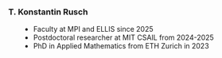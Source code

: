 ### T. Konstantin Rusch
<ul style="margin-left: 5%; padding-left: 5%;">
<li>Faculty at MPI and ELLIS since 2025</li>
  <li>Postdoctoral researcher at MIT CSAIL from 2024-2025</li>
  <li>PhD in Applied Mathematics from ETH Zurich in 2023</li>